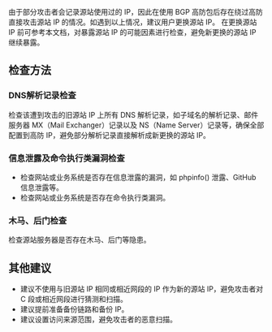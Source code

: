 由于部分攻击者会记录源站使用过的 IP，因此在使用 BGP 高防包后存在绕过高防直接攻击源站 IP 的情况。如遇到以上情况，建议用户更换源站 IP。
在更换源站 IP 前可参考本文档，对暴露源站 IP 的可能因素进行检查，避免新更换的源站 IP 继续暴露。

## 检查方法
### DNS解析记录检查
检查该遭到攻击的旧源站 IP 上所有 DNS 解析记录，如子域名的解析记录、邮件服务器 MX（Mail Exchanger）记录以及 NS（Name Server）记录等，确保全部配置到高防 IP，避免部分解析记录直接解析成新更换的源站 IP。

### 信息泄露及命令执行类漏洞检查
- 检查网站或业务系统是否存在信息泄露的漏洞，如 phpinfo() 泄露、GitHub 信息泄露等。
- 检查网站或业务系统是否存在命令执行类漏洞。

### 木马、后门检查
检查源站服务器是否存在木马、后门等隐患。

## 其他建议
- 建议不使用与旧源站 IP 相同或相近网段的 IP 作为新的源站 IP，避免攻击者对 C 段或相近网段进行猜测和扫描。
- 建议提前准备备份链路和备份 IP。
- 建议设置访问来源范围，避免攻击者的恶意扫描。
